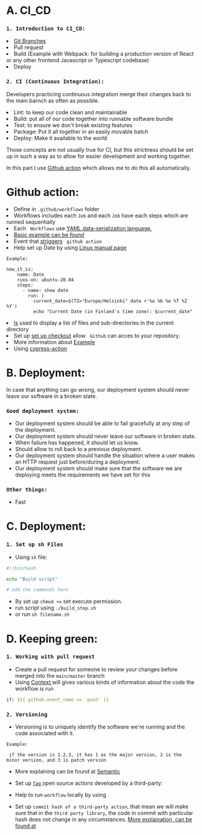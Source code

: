 # A. CI_CD

### `1. Introduction to CI_CD: `
<li><a href='https://www.atlassian.com/git/tutorials/using-branches'> Git Branches</a> </li>
<li>Pull request</li>
<li>Build (Example with Webpack: for building a production version of React or any other frontend Javascript or Typescript codebase)</li>
<li>Deploy</li>


### `2. CI (Continuous Integration):` 

Developers practicing continuous integration merge their changes back to the main barnch as often as possible.

<li>Lint: to keep our code clean and maintainable </li>
<li>Build: put all of our code together into runnable software bundle</li>
<li>Test: to ensure we don't break existing features</li>
<li>Package: Put it all together in an easily movable batch</li>
<li>Deploy: Make it available to the world</li>


<p>Those concepts are not usually true for CI, but this strictness should be set up in such a way as to allow for easier development and working together. </p>


In this part I use <a href='https://github.com/features/actions'>Github action</a> which allows me to do this all automatically. 

# Github action: 

<li> Define in <code>.github/workflows</code> folder </li> 
<li> Workflows includes each <code>Job</code> and each <code>Job</code> have each steps which are runned sequentially </li>
<li> Each <code> Workflows</code> use <a href='https://docs.ansible.com/ansible/latest/reference_appendices/YAMLSyntax.html'>YAML data-serialization language.</a> 
</li>
<li> <a href='https://docs.github.com/en/actions/examples/using-scripts-to-test-your-code-on-a-runner'> Basic example can be found </a> </li>

<li> Event that <a href='https://docs.github.com/en/actions/using-workflows/events-that-trigger-workflows'> striggers</a> <code> github action</code>
<li>Help set up Date by using <a href='https://man7.org/linux/man-pages/man1/date.1.html'>Linux manual page</a>

<code>Example: </code>
```
now_it_is:
    name: Date
    runs-on: ubuntu-20.04
    steps:
      - name: show date
        run: |
          current_date=$(TZ="Europe/Helsinki" date +'%a %b %e %T %Z %Y')
          echo "Current Date (in Finland's time zone): $current_date"
``` 

<li><a href='https://man7.org/linux/man-pages/man1/ls.1.html'>ls</a> used to display a list of files and sub-directories in the current directory </li>
<li>Set up <a href='https://github.com/actions/checkout'>set up checkout</a> allow <code> Github</code> can acces to your repository.
<li> More information about <a href='https://docs.github.com/en/actions/examples/using-scripts-to-test-your-code-on-a-runner'>Example</a>
<li>Using <a href='https://github.com/cypress-io/github-action#custom-test-command'>cypress-action</a>

# B. Deployment: 

In case that anything can go wrong, our deployment system should never leave our software in a broken state. 


### `Good deployment system:`

- Our deployment system should be able to fail gracefully at any step of the deployment.
- Our deployment system should never leave our software in broken state.
- When failure has happened, it should let us know. 
- Should allow to roll back to a previous deployment. 
- Our deployment system should handle the situation where a user makes an HTTP request just before/during a deployment.
- Our deployment system should make sure that the software we are deploying meets the requirements we have set for this

### `Other things:`
- Fast 

#
# C. Deployment:
### `1. Set up sh Files`

- Using `sh` file:

```sh
#!/bin/bash

echo "Build script"

# add the commands here
```

- By set up `chmod +x` set execute permission.
- run script using `./build_step.sh`
- or run `sh filename.sh`


# D. Keeping green:
### `1. Working with pull request`

- Create a pull request for someone to review your changes before merged into the `main/master` branch
- Using <a href='https://docs.github.com/en/actions/learn-github-actions/contexts#github-context'> Context </a> will gives various kinds of information about the code the workflow is run


```yaml
if: ${{ github.event_name == 'push' }}
```
### `2. Versioning`

- Versioning is to uniquely identify the software we're running and the code associated with it.

`Example:`

```
 if the version is 1.2.3, it has 1 as the major version, 2 is the minor version, and 3 is patch version
```
- More explaining can be found at <a href='https://semver.org/'>Semantic </a>

- Set up <a href='https://github.com/anothrNick/github-tag-action'> `Tag` </a> open source actions developed by a third-party:

- Help to run `workflow` locally by using <a href='https://github.com/nektos/act'></a>
- Set up `commit hash of a third-party action`, that mean we will make sure that in the `third party library`, the code in commit with particular hash does not change in any circumstances. <a href='https://byteenthusiast.medium.com/safely-using-third-party-github-actions-747b9d83ea79'>More explaination, can be found at </a>


